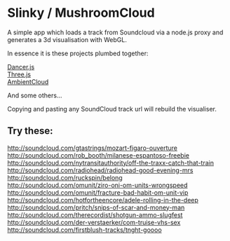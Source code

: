 Slinky / MushroomCloud
======================
  
A simple app which loads a track from Soundcloud via a node.js proxy and generates a 3d visualisation with WebGL.
  
In essence it is these projects plumbed together:
  
[Dancer.js](https://github.com/jsantell/dancer.js)  
[Three.js](https://github.com/mrdoob/three.js/)  
[AmbientCloud](https://github.com/oampo/AmbientCloud)  
  
And some others...  
  
Copying and pasting any SoundCloud track url will rebuild the visualiser.  
  
Try these:
----------
  
http://soundcloud.com/gtastrings/mozart-figaro-ouverture  
http://soundcloud.com/rob_booth/milanese-espantoso-freebie  
http://soundcloud.com/nytransitauthority/off-the-traxx-catch-that-train  
http://soundcloud.com/radiohead/radiohead-good-evening-mrs  
http://soundcloud.com/ruckspin/belong  
http://soundcloud.com/omunit/ziro-oni-om-units-wrongspeed  
http://soundcloud.com/omunit/fracture-bad-habit-om-unit-vip  
http://soundcloud.com/hotfortheencore/adele-rolling-in-the-deep  
http://soundcloud.com/pritch/snips-of-scar-and-money-man  
http://soundcloud.com/therecordist/shotgun-ammo-slugfest 
http://soundcloud.com/der-verstaerker/com-truise-vhs-sex   
http://soundcloud.com/firstblush-tracks/tnght-goooo  